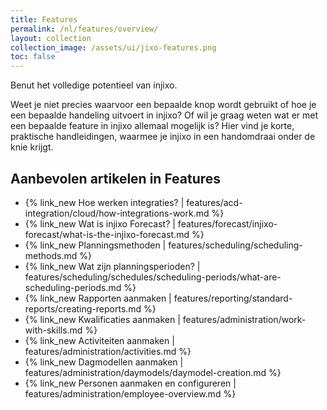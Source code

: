 ```yaml
---
title: Features
permalink: /nl/features/overview/
layout: collection
collection_image: /assets/ui/jixo-features.png
toc: false
---
```


Benut het volledige potentieel van injixo.

Weet je niet precies waarvoor een bepaalde knop wordt gebruikt of hoe je een bepaalde handeling uitvoert in injixo? Of wil je graag weten wat er met een bepaalde feature in injixo allemaal mogelijk is? Hier vind je korte, praktische handleidingen, waarmee je injixo in een handomdraai onder de knie krijgt.

## Aanbevolen artikelen in Features

- {% link_new Hoe werken integraties? | features/acd-integration/cloud/how-integrations-work.md %}
- {% link_new Wat is injixo Forecast? | features/forecast/injixo-forecast/what-is-the-injixo-forecast.md %}
- {% link_new Planningsmethoden | features/scheduling/scheduling-methods.md %}
- {% link_new Wat zijn planningsperioden? | features/scheduling/schedules/scheduling-periods/what-are-scheduling-periods.md %}
- {% link_new Rapporten aanmaken | features/reporting/standard-reports/creating-reports.md %}
- {% link_new Kwalificaties aanmaken | features/administration/work-with-skills.md %}
- {% link_new Activiteiten aanmaken | features/administration/activities.md %}
- {% link_new Dagmodellen aanmaken | features/administration/daymodels/daymodel-creation.md %}
- {% link_new Personen aanmaken en configureren | features/administration/employee-overview.md %}
